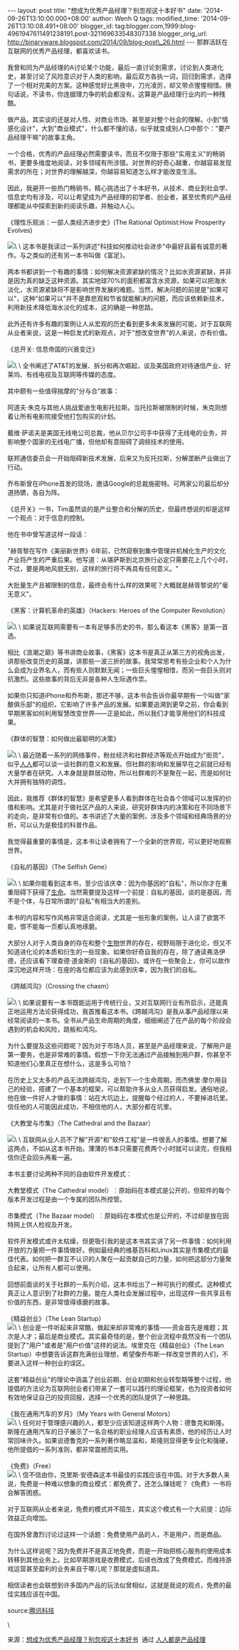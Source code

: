 --- layout: post title: "想成为优秀产品经理？别忽视这十本好书" date:
'2014-09-26T13:10:00.000+08:00' author: Wenh Q tags: modified\_time:
'2014-09-26T13:10:08.491+08:00' blogger\_id:
tag:blogger.com,1999:blog-4961947611491238191.post-321169633548307338
blogger\_orig\_url:
http://binaryware.blogspot.com/2014/09/blog-post\_26.html ---
那群活跃在互联网的优秀产品经理，都喜欢读书。\
\
我曾和同为产品经理的A讨论某个功能，最后一直讨论到需求，讨论到人类进化史，甚至讨论了风险意识对于人类的影响，最后双方各执一词，回归到需求，选择了一个相对完美的方案。这种感觉好比黑夜中，刀光凌厉，却又带点惺惺相惜。换句话说，不读书，你连据理力争的机会都没有。这算是产品经理行业内的一种残酷。\
\
做产品，其实谈的还是对人性、对商业市场、甚至是对整个社会的理解。小到"情感化设计"，大到"商业模式"，什么都不懂的话，似乎就变成别人口中那个："要产品经理干嘛"的故事主角。\
\
一个合格，优秀的产品经理必然需要读书，而且不仅限于那些"实用主义"的畅销书，更要多维度地阅读，对多领域有所涉猎。对世界的好奇心越重，你越容易发现需求的所在；对世界的理解越深，你越容易知道怎么样才能改变生活。\
\
因此，我避开一些热门畅销书，精心挑选出了十本好书，从技术、商业到社会学、信息史均有涉及，可以让希望成为产品经理的初学者、创业者，甚至优秀的产品经理都能从中探索到新的阅读乐趣，并触动人心。\
\
《理性乐观派：一部人类经济进步史》(The Rational Optimist:How Prosperity
Evolves)\
\
![](https://images-blogger-opensocial.googleusercontent.com/gadgets/proxy?url=http%3A%2F%2Fimage.woshipm.com%2Fwp-files%2F2014%2F09%2F9176be98647ff1ed66ac6dc6be906f16.jpg&container=blogger&gadget=a&rewriteMime=image%2F*)\
\
这本书是我读过一系列讲述"科技如何推动社会进步"中最好且最有诚意的著作。与之类似的还有另一本书叫做《富足》。\
\
两本书都讲到一个有趣的事情：如何解决资源紧缺的情况？比如水资源紧缺，并非是因为真的缺乏这种资源。其实地球70%的面积都富含水资源，如果可以把海水淡化，水资源紧缺将不是影响世界发展的难题。当然，解决问题的前提是"如果可以"，这种"如果可以"并不是靠悲观和节省就能解决的问题，而应该依赖新技术，利用新技术降低海水淡化的成本，这的确是一种思路。\
\
此外还有许多有趣的案例让人从宏观的历史看到更多未来发展的可能，对于互联网从业者来说，这是一种启发式的新观点，对于"想改变世界"的人来说，亦有价值。\
\
《总开关: 信息帝国的兴衰变迁》\
\
![](https://images-blogger-opensocial.googleusercontent.com/gadgets/proxy?url=http%3A%2F%2Fimage.woshipm.com%2Fwp-files%2F2014%2F09%2F62fd9de0125f31fba81f8b0d9b5bf407.jpg&container=blogger&gadget=a&rewriteMime=image%2F*)\
\
全书阐述了AT&T的发展、拆分和再次崛起，谈及美国政府对待通信产业、好莱坞、有线电视及互联网等传媒的态度。\
\
其中颇有一些值得揣摩的"分与合"故事：\
\
阿道夫·朱克与其他人挑战爱迪生电影托拉斯。当托拉斯被限制的时候，朱克则想着让所有电影院接受他打包购买的计划。\
\
戴维·萨诺夫是美国无线电公司总裁，他从贝尔公司手中获得了无线电的业务，并影响整个国家的无线电广播，但他却有意阻碍了调频技术的使用。\
\
联邦通信委员会一开始阻碍新技术发展，后来又为反托拉斯，分解垄断产业做出了行动。\
\
乔布斯曾在iPhone首发的现场，邀请Google的总裁施密特。可两家公司最后却分道扬镳，各自为阵。\
\
《总开关》一书，Tim虽然谈的是产业整合和分解的历史，但最终想说的却是这样一个观点：对于信息的控制。\
\
他在书中曾写道这样一段话：\
\
"赫胥黎在写作《美丽新世界》6年前，已然窥察到集中管理并机械化生产的文化产业将产生的严重后果。他写道：从堪萨斯到北京旅行必定只需要花上几个小时，不过，要是两地风貌无别，这样的旅行将不再具有任何意义。"\
\
大批量生产且被限制的信息，最终会有什么样的效果呢？大概就是赫胥黎说的"毫无意义"。\
\
《黑客：计算机革命的英雄》（Hackers: Heroes of the Computer
Revolution）\
\
![](https://images-blogger-opensocial.googleusercontent.com/gadgets/proxy?url=http%3A%2F%2Fimage.woshipm.com%2Fwp-files%2F2014%2F09%2F14de1b6bb040674f75117f18202f352f.jpg&container=blogger&gadget=a&rewriteMime=image%2F*)\
\
如果说互联网需要有一本有足够多历史的书，那么看这本《黑客》是第一首选。\
\
相比《浪潮之巅》等书讲商业故事，《黑客》这本书是真正从第三方的视角出发，讲那些改变历史的英雄，讲那些一波三折的故事。我常常思考有些企业和个人为什么会成为业界名人，而有些人则默默无闻；一些巨头惺惺相惜，而另一些巨头则对抗激烈。这些故事的背后无非是各种人生际遇作祟。\
\
如果你只知道iPhone和乔布斯，那还不够，这本书会告诉你最早期有一个叫做"家酿俱乐部"的组织，它影响了许多产品的发展。如果要追溯到更早之前，你会看到早期黑客如何利用智慧改变世界——正是如此，所以我们才能享用他们的科技成果。\
\
《群体的智慧：如何做出最聪明的决策》\
\
![](https://images-blogger-opensocial.googleusercontent.com/gadgets/proxy?url=http%3A%2F%2Fimage.woshipm.com%2Fwp-files%2F2014%2F09%2F631809cbd9b5d911ae7827a5ff8f5522.jpg&container=blogger&gadget=a&rewriteMime=image%2F*)\
\
最近随着一系列的网络事件，粉丝经济和社群经济等观点开始成为"街货"，似乎[人人](http://stockhtm.finance.qq.com/astock/ggcx/RENN.N.htm)都可以谈一谈社群的意义和发展。但社群的影响和发展早在之前就已经有大量学者在研究。人本身就是群居动物，所以社群难的不是聚在一起，而是如何壮大并拥有独特的调性。\
\
因此，我推荐《群体的智慧》是希望更多人看到群体在社会各个领域可以发挥的价值和影响。尤其是对于做社区产品的人来说，研究好群体内的决策和在不同场景下的走向，是非常有价值的。本书讲述了大量的案例，涉及多个领域和经典场景的分析，可以认为是极佳的科普作品。\
\
我觉得最重要的事情是，这本书让读者拥有了一个全新的世界观，可以更好地观察世界。\
\
《自私的基因》（The Selfish Gene）\
\
![](https://images-blogger-opensocial.googleusercontent.com/gadgets/proxy?url=http%3A%2F%2Fimage.woshipm.com%2Fwp-files%2F2014%2F09%2Fcaca1f8eca8d0d7199f1d2daa0a3ca83.jpg&container=blogger&gadget=a&rewriteMime=image%2F*)\
\
如果你能看到这本书，至少应该庆幸：因为你基因的"自私"，所以你才在重重阻碍下获得了[生命](http://tech.qq.com/all/being1.htm)。当然需要提及这样一个前提：自私的基因，谈的是基因，而不是个体，与日常所谓的"自私"有相当大的差别。\
\
本书的内容和写作风格非常适合阅读，尤其是一些形象的案例，让人读了欲罢不能，恨不能每一页都认真地琢磨。\
\
大部分人对于人类自身的存在和整个[生物](http://tech.qq.com/all/being1.htm)世界的存在，视野局限于进化论，但又不知道进化论的本质和衍生的一些现象。如果你好奇自我的存在，除了通读弗洛伊德，还应该看下理查德·道金斯的《自私的基因》。或许在一些聚会上，你可以故作深沉地这样开场：在座的各位都应该为此感到庆幸，因为我们的自私。\
\
《跨越鸿沟》（Crossing the chasm）\
\
![](https://images-blogger-opensocial.googleusercontent.com/gadgets/proxy?url=http%3A%2F%2Fimage.woshipm.com%2Fwp-files%2F2014%2F09%2F6e3569735a05dd43b6b19631684de412.jpg&container=blogger&gadget=a&rewriteMime=image%2F*)\
\
如果说要有一本书既能运用于传统行业，又对互联网行业有所启示，还能真正地运用方法论获得成功，我首推看这本书。《跨越鸿沟》是我从事产品经理以来经常阅读的一本书。全书从产品生命周期的角度，细细阐述了在产品的每个阶段会遇到的机会和风险，跳板和鸿沟。\
\
为什么要提及这些问题呢？因为对于市场人员，甚至是产品经理来说，了解用户是第一要务，也是非常难的事情。假想一下你无法通过产品接触到用户群，你甚至不知道他们心里真正在想什么，这是多么可怕？\
\
在历史上又太多的产品无法跨越鸿沟，走到下一个生命周期，而杰佛里·摩尔用自己的经验，搭建了一个基本的框架，可以帮助许多从业人员获得启发。通俗地说，他在做一件好人才做的事情：站在大坑边上，提醒每个经过的人，不要掉进坑里。信任他的人可能因此成功，不相信他的人，大部分都在坑里。\
\
《大教堂与市集》（The Cathedral and the Bazaar）\
\
![](https://images-blogger-opensocial.googleusercontent.com/gadgets/proxy?url=http%3A%2F%2Fimage.woshipm.com%2Fwp-files%2F2014%2F09%2Fca1b0222a93082c99ab3186cd284734a.jpg&container=blogger&gadget=a&rewriteMime=image%2F*)\
\
互联网从业人员不了解"开源"和"软件工程"是一件很丢人的事情。想要了解这两点，不如从这本书开始。薄薄的书本只需要花费两个小时就可以读完，但我相信你还会回头再看一遍。\
\
本书主要讨论两种不同的自由软件开发模式︰\
\
大教堂模式（The Cathedral
model）︰原始码在本模式是公开的，但软件的每个版本开发过程是由一个专属的团队所控管。\
\
市集模式（The Bazaar
model）︰原始码在本模式也是公开的，不过却是放在因特网上供人检视及开发。\
\
软件开发模式或许太枯燥，但更吸引我的是这本书其实讲了另一件事情：如何利用开放的力量把一件事情做好。例如最经典的维基百科和Linux其实是市集模式的最佳代表。如何把一群互不认识的人聚在一起贡献自己的力量，如何把这部分力量聚合起来，让所有人都可以使用。\
\
回想前面谈的关于社群的一系列介绍，这本书给出了一种可执行的模式。这种模式真正让人意识到了社群的力量。能在人类社会发展过程中，出现这样一些共享且有价值的东西，是非常值得琢磨的故事。\
\
《精益创业》（The Lean Startup）\
![](https://images-blogger-opensocial.googleusercontent.com/gadgets/proxy?url=http%3A%2F%2Fimage.woshipm.com%2Fwp-files%2F2014%2F09%2Fbcb05249b1ff6562857534793910b4cf.jpg&container=blogger&gadget=a&rewriteMime=image%2F*)\
\
创业是一件听起来非常酷，做起来却非常难的事情——资金首先是难题；其次是人才；最后是商业模式。其实最奇怪的是，整个创业流程中竟然没有一个团队提到了"用户"或者是"用户价值"这样的说法。埃里克在《精益创业》（The
Lean
Startup）中想要告诉这群充满创业理想，希望像乔布斯一样改变世界的人们，不要进入这样一种创业的误区。\
\
这套"精益创业"的理论中涵盖了创业前期、创业初期和创业转型期等整个过程，他提倡的方法论为互联网创业者们带来了一套可以践行的理论框架，也为投资者如何有效地保证自己的投资回报，选择一个优秀的团队提供了一种思路。\
\
《我在通用汽车的岁月》（My Years with General Motors）\
![](https://images-blogger-opensocial.googleusercontent.com/gadgets/proxy?url=http%3A%2F%2Fimage.woshipm.com%2Fwp-files%2F2014%2F09%2Ffaf919527996e44c3df426f1c93938c5.jpg&container=blogger&gadget=a&rewriteMime=image%2F*)\
\
任何对于管理感兴趣的人，都至少应该知道这样两个人物：德鲁克和斯隆。斯隆在通用汽车的日子展示了一名合格的职业经理人应该有素质，他的经历让人时常回味许久。如果说德鲁克的一系列著作略显温和，斯隆则显得更专业化和强硬，他所提倡的一系列准则，都非常震撼而实用。\
\
《免费》（Free）\
![](https://images-blogger-opensocial.googleusercontent.com/gadgets/proxy?url=http%3A%2F%2Fimage.woshipm.com%2Fwp-files%2F2014%2F09%2Fbbab2375d38387b0688bbd97064f3070.jpg&container=blogger&gadget=a&rewriteMime=image%2F*)\
\
信不信由你，克里斯·安德森这本书最佳的实践应该在中国。对于大多数人来说，免费是一种难以想象的商业模式：都免费了，还怎么赚钱呢？《免费》一书将会解答困惑。\
\
对于互联网从业者来说，免费的模式并不陌生，其实这个模式有一个大前提：边际效益正向增加。\
\
在国外曾激烈讨论过这样一个话题：免费使用产品的人，不是用户，而是商品。\
\
为什么这样说呢？因为免费并不是真正地免费，而是一开始把核心服务的使用成本转移到其他业务上。比如早期游戏是收费模式，后续也改成了免费模式，而维持游戏运营甚至盈利的业务来自于哪儿呢？那就是虚拟道具。\
\
相信读者也会联想到许多国内产品的玩法似曾相似，这就是我说的观点，免费的最佳实践应该在中国。\
\
source:[腾讯科技](http://tech.qq.com/a/20140823/005152.htm)
<div>

\

</div>

<div>

来源：[想成为优秀产品经理？别忽视这十本好书](http://www.woshipm.com/pmd/106793.html)  通过 [人人都是产品经理](http://www.woshipm.com/)

</div>
